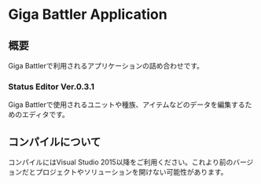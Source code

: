 # Giga Battler Application
## 概要
Giga Battlerで利用されるアプリケーションの詰め合わせです。
### Status Editor Ver.0.3.1
Giga Battlerで使用されるユニットや種族、アイテムなどのデータを編集するためのエディタです。
## コンパイルについて
コンパイルにはVisual Studio 2015以降をご利用ください。これより前のバージョンだとプロジェクトやソリューションを開けない可能性があります。

